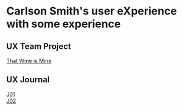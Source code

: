 # Carlson Smith's user eXperience with some experience

## UX Team Project

<a href="https://github.com/UsabilityEngineering/ThatWineIsMine" target="_blank">That Wine is Mine</a><br />

## UX Journal

<a href="https://usabilityengineering.github.io/ux-portfolio-N3mines/J01" target="_blank">J01</a><br />
<a href="https://usabilityengineering.github.io/ux-portfolio-N3mines/J02" target="_blank">J02</a><br />
